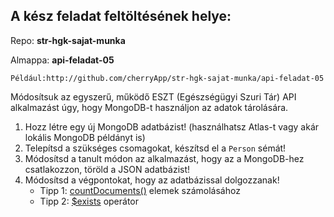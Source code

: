 ## **A kész feladat feltöltésének helye:**

Repo: **str-hgk-sajat-munka**

Almappa: **api-feladat-05**

```
Például:http://github.com/cherryApp/str-hgk-sajat-munka/api-feladat-05
```

Módosítsuk az egyszerű, működő ESZT (Egészségügyi Szuri Tár) API alkalmazást úgy, hogy MongoDB-t használjon az adatok tárolására.

1. Hozz létre egy új MongoDB adatbázist! (használhatsz Atlas-t vagy akár lokális MongoDB példányt is)
2. Telepítsd a szükséges csomagokat, készítsd el a `Person` sémát!
3. Módosítsd a tanult módon az alkalmazást, hogy az a MongoDB-hez csatlakozzon, töröld a JSON adatbázist!
4. Módosítsd a végpontokat, hogy az adatbázissal dolgozzanak!
    - Tipp 1: [countDocuments()](https://docs.mongodb.com/manual/reference/method/db.collection.countDocuments/) elemek számolásához
    - Tipp 2: [$exists](https://docs.mongodb.com/manual/reference/operator/query/exists/) operátor